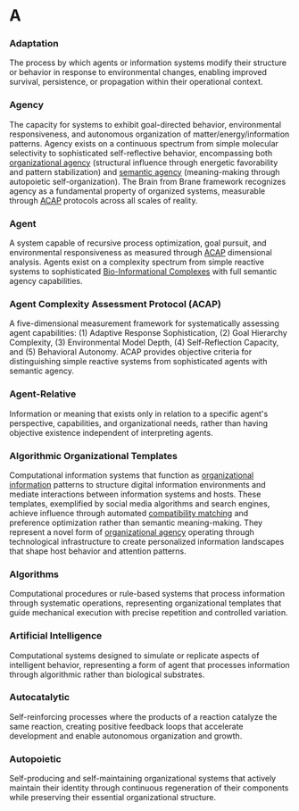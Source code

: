 # A

### Adaptation
The process by which agents or information systems modify their structure or behavior in response to environmental changes, enabling improved survival, persistence, or propagation within their operational context.

### Agency
The capacity for systems to exhibit goal-directed behavior, environmental responsiveness, and autonomous organization of matter/energy/information patterns. Agency exists on a continuous spectrum from simple molecular selectivity to sophisticated self-reflective behavior, encompassing both [organizational agency](O.md#organizational-agency) (structural influence through energetic favorability and pattern stabilization) and [semantic agency](S.md#semantic-agency) (meaning-making through autopoietic self-organization). The Brain from Brane framework recognizes agency as a fundamental property of organized systems, measurable through [ACAP](#agent-complexity-assessment-protocol-acap) protocols across all scales of reality.

### Agent
A system capable of recursive process optimization, goal pursuit, and environmental responsiveness as measured through [ACAP](#agent-complexity-assessment-protocol-acap) dimensional analysis. Agents exist on a complexity spectrum from simple reactive systems to sophisticated [Bio-Informational Complexes](B.md#bio-informational-complex-bic) with full semantic agency capabilities.

### Agent Complexity Assessment Protocol (ACAP)
A five-dimensional measurement framework for systematically assessing agent capabilities: (1) Adaptive Response Sophistication, (2) Goal Hierarchy Complexity, (3) Environmental Model Depth, (4) Self-Reflection Capacity, and (5) Behavioral Autonomy. ACAP provides objective criteria for distinguishing simple reactive systems from sophisticated agents with semantic agency.

### Agent-Relative
Information or meaning that exists only in relation to a specific agent's perspective, capabilities, and organizational needs, rather than having objective existence independent of interpreting agents.

### Algorithmic Organizational Templates
Computational information systems that function as [organizational information](O.md#organizational-information) patterns to structure digital information environments and mediate interactions between information systems and hosts. These templates, exemplified by social media algorithms and search engines, achieve influence through automated [compatibility matching](C.md#compatibility-matching) and preference optimization rather than semantic meaning-making. They represent a novel form of [organizational agency](O.md#organizational-agency) operating through technological infrastructure to create personalized information landscapes that shape host behavior and attention patterns.

### Algorithms
Computational procedures or rule-based systems that process information through systematic operations, representing organizational templates that guide mechanical execution with precise repetition and controlled variation.

### Artificial Intelligence
Computational systems designed to simulate or replicate aspects of intelligent behavior, representing a form of agent that processes information through algorithmic rather than biological substrates.

### Autocatalytic
Self-reinforcing processes where the products of a reaction catalyze the same reaction, creating positive feedback loops that accelerate development and enable autonomous organization and growth.

### Autopoietic
Self-producing and self-maintaining organizational systems that actively maintain their identity through continuous regeneration of their components while preserving their essential organizational structure.
